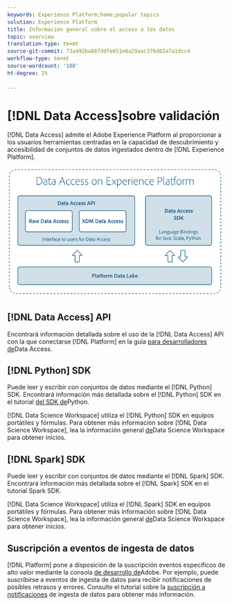 ```yaml
---
keywords: Experience Platform;home;popular topics
solution: Experience Platform
title: Información general sobre el acceso a los datos
topic: overview
translation-type: tm+mt
source-git-commit: 73a492ba887ddfe651e0a29aac376d82a7a1dcc4
workflow-type: tm+mt
source-wordcount: '188'
ht-degree: 2%

---
```



# [!DNL Data Access]sobre validación

[!DNL Data Access] admite el Adobe Experience Platform al proporcionar a los usuarios herramientas centradas en la capacidad de descubrimiento y accesibilidad de conjuntos de datos ingestados dentro de [!DNL Experience Platform].

![Acceso a datos en el Experience Platform](images/Data_Access_Experience_Platform.png)

## [!DNL Data Access] API

Encontrará información detallada sobre el uso de la [!DNL Data Access] API con la que conectarse [!DNL Platform] en la guía [para desarrolladores de](api.md)Data Access.

## [!DNL Python] SDK

Puede leer y escribir con conjuntos de datos mediante el [!DNL Python] SDK. Encontrará información más detallada sobre el [!DNL Python] SDK en el tutorial [del SDK de](./tutorials/python-sdk.md)Python.

[!DNL Data Science Workspace] utiliza el [!DNL Python] SDK en equipos portátiles y fórmulas. Para obtener más información sobre [!DNL Data Science Workspace], lea la información general [de](../data-science-workspace/home.md)Data Science Workspace para obtener inicios.

## [!DNL Spark] SDK

Puede leer y escribir con conjuntos de datos mediante el [!DNL Spark] SDK. Encontrará información más detallada sobre el [!DNL Spark] SDK en el tutorial [](./tutorials/spark-sdk.md)Spark SDK.

[!DNL Data Science Workspace] utiliza el [!DNL Spark] SDK en equipos portátiles y fórmulas. Para obtener más información sobre [!DNL Data Science Workspace], lea la información general [de](../data-science-workspace/home.md)Data Science Workspace para obtener inicios.

## Suscripción a eventos de ingesta de datos

[!DNL Platform] pone a disposición de la suscripción eventos específicos de alto valor mediante la consola [de desarrollo de](https://www.adobe.com/go/devs_console_ui)Adobe. Por ejemplo, puede suscribirse a eventos de ingesta de datos para recibir notificaciones de posibles retrasos y errores. Consulte el tutorial sobre la [suscripción a notificaciones](../ingestion/quality/subscribe-events.md) de ingesta de datos para obtener más información.